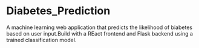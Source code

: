 # Diabetes_Prediction
A machine learning web application that predicts the likelihood of biabetes based on user input.Build with a REact frontend and Flask backend using a trained classification model.
